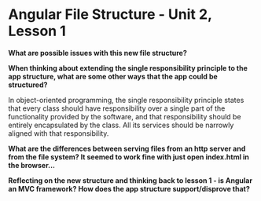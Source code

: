 # Angular File Structure - Unit 2, Lesson 1

**What are possible issues with this new file structure?**


**When thinking about extending the single responsibility principle to the app structure, what are some other ways that the app could be structured?**


In object-oriented programming, the single responsibility principle states that every class should have responsibility over a single part of the functionality provided by the software, and that responsibility should be entirely encapsulated by the class. All its services should be narrowly aligned with that responsibility.


**What are the differences between serving files from an http server and from the file system? It seemed to work fine with just open index.html in the browser...**

**Reflecting on the new structure and thinking back to lesson 1 - is Angular an MVC framework? How does the app structure support/disprove that?**

